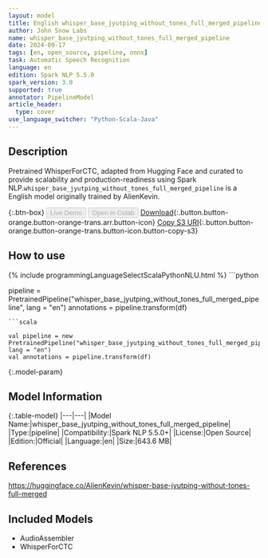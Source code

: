 ```yaml
---
layout: model
title: English whisper_base_jyutping_without_tones_full_merged_pipeline pipeline WhisperForCTC from AlienKevin
author: John Snow Labs
name: whisper_base_jyutping_without_tones_full_merged_pipeline
date: 2024-09-17
tags: [en, open_source, pipeline, onnx]
task: Automatic Speech Recognition
language: en
edition: Spark NLP 5.5.0
spark_version: 3.0
supported: true
annotator: PipelineModel
article_header:
  type: cover
use_language_switcher: "Python-Scala-Java"
---
```


## Description

Pretrained WhisperForCTC, adapted from Hugging Face and curated to provide scalability and production-readiness using Spark NLP.`whisper_base_jyutping_without_tones_full_merged_pipeline` is a English model originally trained by AlienKevin.

{:.btn-box}
<button class="button button-orange" disabled>Live Demo</button>
<button class="button button-orange" disabled>Open in Colab</button>
[Download](https://s3.amazonaws.com/auxdata.johnsnowlabs.com/public/models/whisper_base_jyutping_without_tones_full_merged_pipeline_en_5.5.0_3.0_1726547915335.zip){:.button.button-orange.button-orange-trans.arr.button-icon}
[Copy S3 URI](s3://auxdata.johnsnowlabs.com/public/models/whisper_base_jyutping_without_tones_full_merged_pipeline_en_5.5.0_3.0_1726547915335.zip){:.button.button-orange.button-orange-trans.button-icon.button-copy-s3}

## How to use



<div class="tabs-box" markdown="1">
{% include programmingLanguageSelectScalaPythonNLU.html %}
```python

pipeline = PretrainedPipeline("whisper_base_jyutping_without_tones_full_merged_pipeline", lang = "en")
annotations =  pipeline.transform(df)   

```
```scala

val pipeline = new PretrainedPipeline("whisper_base_jyutping_without_tones_full_merged_pipeline", lang = "en")
val annotations = pipeline.transform(df)

```
</div>

{:.model-param}
## Model Information

{:.table-model}
|---|---|
|Model Name:|whisper_base_jyutping_without_tones_full_merged_pipeline|
|Type:|pipeline|
|Compatibility:|Spark NLP 5.5.0+|
|License:|Open Source|
|Edition:|Official|
|Language:|en|
|Size:|643.6 MB|

## References

https://huggingface.co/AlienKevin/whisper-base-jyutping-without-tones-full-merged

## Included Models

- AudioAssembler
- WhisperForCTC